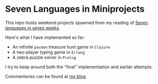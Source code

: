 # Seven Languages in Miniprojects

This repo hosts weekend projects spawned from my reading of [Seven languages in seven weeks](https://pragprog.com/titles/btlang/seven-languages-in-seven-weeks/).

Here's what I have implemented so far: 

* An infinite ``pacman`` treasure hunt game in ``Clojure``
* A two-player typing game in ``Erlang``
* A zebra puzzle solver in ``Prolog``

I try to keep around both the "final" implementation and earlier attempts. 

Commentaries can be found at [my blog](https://princengoc.github.io/tags/seven%20languages.html). 
